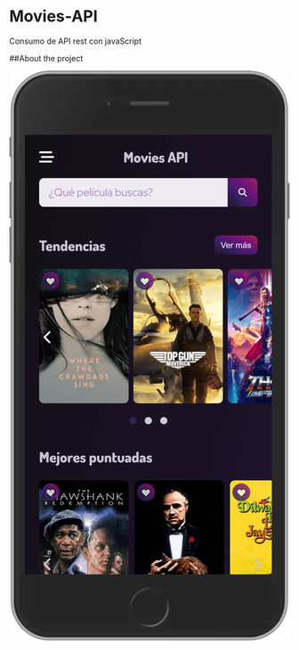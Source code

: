 # Movies-API
Consumo de API rest con javaScript


##About the project

<img src='./movie-api-server (1).png'>


